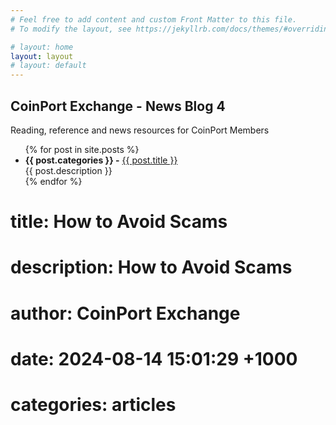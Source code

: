 ```yaml
---
# Feel free to add content and custom Front Matter to this file.
# To modify the layout, see https://jekyllrb.com/docs/themes/#overriding-theme-defaults

# layout: home
layout: layout
# layout: default
---
```

## CoinPort Exchange - News Blog 4

<link rel="stylesheet" href="{{ "/style.css?v=" | append: site.github.build_revision | relative_url }}" />

Reading, reference and news resources for CoinPort Members

<ul>
  {% for post in site.posts %}
    <li>
      <b>{{ post.categories }} -</b> 
      <a href="{{ post.url }}">{{ post.title }}</a><br>
      {{ post.description }}<br>
    </li>
  {% endfor %}
</ul>


# title:  How to Avoid Scams
# description: How to Avoid Scams
# author: CoinPort Exchange
# date:   2024-08-14 15:01:29 +1000
# categories: articles
